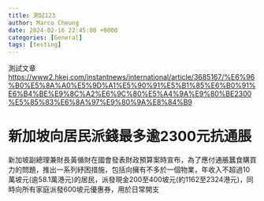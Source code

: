 ```yaml
---
title: 測試123
author: Marco Cheung
date: 2024-02-16 22:45:00 +0000
categories: [General]
tags: [testing]
---
```


測試文章
https://www2.hkej.com/instantnews/international/article/3685167/%E6%96%B0%E5%8A%A0%E5%9D%A1%E5%90%91%E5%B1%85%E6%B0%91%E6%B4%BE%E9%8C%A2%E6%9C%80%E5%A4%9A%E9%80%BE2300%E5%85%83%E6%8A%97%E9%80%9A%E8%84%B9

# 新加坡向居民派錢最多逾2300元抗通脹

新加坡副總理兼財長黃循財在國會發表財政預算案時宣布，為了應付通脹蠶食購買力的問題，推出一系列紓困措施，包括向擁有不多於一個物業，年收入不超過10萬坡元(逾58.1萬港元)的居民，派發現金200至400坡元(約1162至2324港元)，同時向所有家庭派發600坡元優惠券，用於日常開支